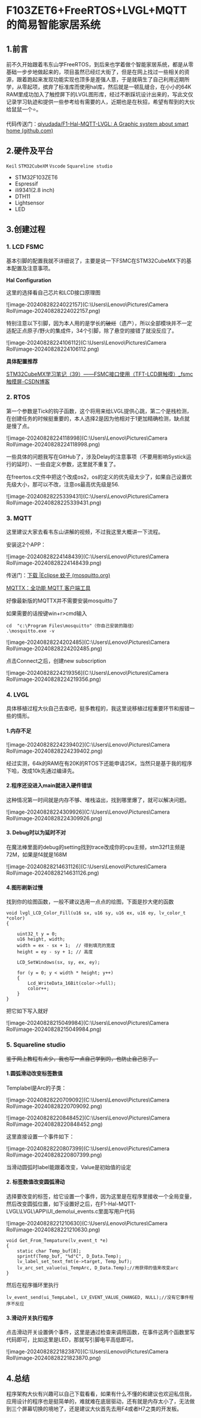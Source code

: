 # F103ZET6+FreeRTOS+LVGL+MQTT的简易智能家居系统

## 1.前言

前不久开始跟着韦东山学FreeRTOS，到后来也学着做个智能家居系统，都是从零基础一步步地做起来的，项目虽然已经烂大街了，但是在网上找过一些相关的资源，跟着跑起来发现功能实现也顶多是差强人意，于是就萌生了自己利用近期所学，从零起项，摈弃了标准库而使用hal库，然后就是一顿乱缝合，在小小的64K RAM里成功加入了触控屏下的LVGL图形库，经过不断踩坑设计出来的，写此文仅记录学习轨迹和提供一些参考给有需要的人，近期也是在秋招，希望有帮到的大伙给鼠鼠一个:star:。

代码传送门：[qiyudada/F1-Hal-MQTT-LVGL: A Graphic system about smart home (github.com)](https://github.com/qiyudada/F1-Hal-MQTT-LVGL)

## 2.硬件及平台

`Keil` `STM32CubeXM` `Vscode` `Squareline studio`

+ STM32F103ZET6
+ Espressif
+ ili9341(2.8 inch)
+ DTH11
+ Lightsensor
+ LED

## 3.创建过程

### 1. LCD FSMC

基本引脚的配置我就不详细说了，主要是说一下FSMC在STM32CubeMX下的基本配置及注意事项。

 **Hal Configuration**

这里的选择看自己芯片和LCD接口原理图

![image-20240828224022157](C:\Users\Lenovo\Pictures\Camera Roll\image-20240828224022157.png)



特别注意以下引脚，因为本人用的是学长的~~破烂~~（遗产），所以全部模块并不一定适配正点原子/野火的集成件，34个引脚，除了悬空的接错了就没反应了。

![image-20240828224106112](C:\Users\Lenovo\Pictures\Camera Roll\image-20240828224106112.png)

**具体配置推荐**

[STM32CubeMX学习笔记（39）——FSMC接口使用（TFT-LCD屏触摸）_fsmc 触摸屏-CSDN博客](https://blog.csdn.net/qq_36347513/article/details/122637098)

### 2. RTOS

第一个参数是Tick的钩子函数，这个将用来给LVGL提供心跳，第二个是栈检测，在创建任务的时候挺重要的，本人选择2是因为他相对于1更加精确检测，缺点就是慢了点。

![image-20240828224118998](C:\Users\Lenovo\Pictures\Camera Roll\image-20240828224118998.png)

一些具体的问题我写在GitHub了，涉及Delay的注意事项（不要用影响Systick运行的延时）、一些自定义参数，这里就不重复了。

在freertos.c文件中把这个改成os2，os的定义的优先级太少了，如果自己设置优先级大小，那可以不改，注意os最高优先级是56.

![image-20240828225339431](C:\Users\Lenovo\Pictures\Camera Roll\image-20240828225339431.png)

### 3. MQTT

这里建议大家去看韦东山讲解的视频，不过我这里大概讲一下流程。

安装这2个APP：

![image-20240828224148439](C:\Users\Lenovo\Pictures\Camera Roll\image-20240828224148439.png)

传送门：[下载 |Eclipse 蚊子 (mosquitto.org)](https://mosquitto.org/download/)

[MQTTX：全功能 MQTT 客户端工具](https://mqttx.app/zh)

好像最新版的MQTTX并不需要安装mosquitto了

如果需要的话按键win+r>cmd输入

```
cd  "c:\Program Files\mosquitto"（你自己安装的路径）
.\mosquitto.exe -v
```

![image-20240828224202485](C:\Users\Lenovo\Pictures\Camera Roll\image-20240828224202485.png)

点击Connect之后，创建new subscription

![image-20240828224219356](C:\Users\Lenovo\Pictures\Camera Roll\image-20240828224219356.png)

### 4. LVGL

具体移植过程大伙自己去查吧，挺多教程的，我这里说移植过程重要环节和报错一些的情形。

#### 1.内存不足

![image-20240828224239402](C:\Users\Lenovo\Pictures\Camera Roll\image-20240828224239402.png)

经过实测，64k的RAM在有20K的RTOS下还能申请25K，当然只是基于我的程序下哈，改成10k先通过编译先。

#### 2.程序还没进入main就进入硬件错误

这种情况第一时间就是内存不够、堆栈溢出，找到哪里爆了，就可以解决问题。

![image-20240828224309926](C:\Users\Lenovo\Pictures\Camera Roll\image-20240828224309926.png)

#### 3. Debug时以为延时不对

在魔法棒里面的debug的setting找到trace改成你的cpu主频，stm32f1主频是72M，如果是f4就是168M

![image-20240828214631126](C:\Users\Lenovo\Pictures\Camera Roll\image-20240828214631126.png)

#### 4.图形刷新过慢

找到你的绘图函数，一般不建议选用一点点的绘图，下面是抄大佬的函数

```
void lvgl_LCD_Color_Fill(u16 sx, u16 sy, u16 ex, u16 ey, lv_color_t *color)
{

	uint32_t y = 0;
	u16 height, width;
	width = ex - sx + 1;  // 得到填充的宽度
	height = ey - sy + 1; // 高度

	LCD_SetWindows(sx, sy, ex, ey);

	for (y = 0; y < width * height; y++)
	{
		Lcd_WriteData_16Bit(color->full);
		color++;
	}
}
```

把它如下写入就好

![image-20240828215049984](C:\Users\Lenovo\Pictures\Camera Roll\image-20240828215049984.png)

### 5. Squareline studio

~~鉴于网上教程有点少，我也写一点自己学到的，也防止自己忘了。~~

#### 1.圆弧滑动改变标签数值

Templabel是Arc的子类：

![image-20240828220709092](C:\Users\Lenovo\Pictures\Camera Roll\image-20240828220709092.png)

![image-20240828220848452](C:\Users\Lenovo\Pictures\Camera Roll\image-20240828220848452.png)

这里直接设置一个事件如下：

![image-20240828220807399](C:\Users\Lenovo\Pictures\Camera Roll\image-20240828220807399.png)

当滑动圆弧时label能跟着改变，Value是初始值的设定

#### 2. 标签数值改变圆弧滑动

选择要改变的标签，给它设置一个事件，因为这里是在程序里接收一个全局变量，然后改变圆弧位置，如下设置好之后，在F1-Hal-MQTT-LVGL\LVGL\APP\UI_demo\ui_events.c里面写用户代码

![image-20240828221210630](C:\Users\Lenovo\Pictures\Camera Roll\image-20240828221210630.png)

```
void Get_From_Tempature(lv_event_t *e)
{
	static char Temp_buf[8];
	sprintf(Temp_buf, "%d°C", D_Data.Temp);
	lv_label_set_text_fmt(e->target, Temp_buf);
	lv_arc_set_value(ui_TempArc, D_Data.Temp);//用获得的值来改变arc
}
```

然后在程序循环里执行

```
lv_event_send(ui_TempLabel, LV_EVENT_VALUE_CHANGED, NULL);//没有它事件程序不反应
```

#### 3.滑动开关执行程序

点击滑动开关设置俩个事件，这里是通过检查来调用函数，在事件这两个函数里写代码即可，比如这里是LED，那就写引脚电平高低即可。

![image-20240828221823870](C:\Users\Lenovo\Pictures\Camera Roll\image-20240828221823870.png)

## 4.总结

程序架构大伙有兴趣可以自己下载看看，如果有什么不懂的和建议也欢迎私信我，应用设计的程序也是挺简单的，难就难在底层驱动，还有就是内存太小了，无法做到三个屏幕切换的境地了，还是建议大伙首先去用F4或者H7之类的开发板。

